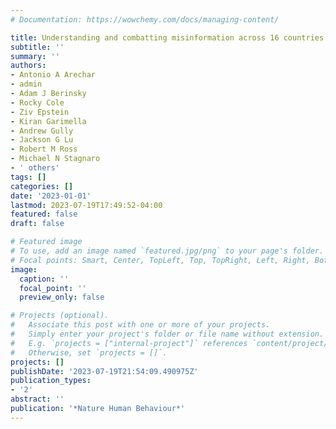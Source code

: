 ```yaml
---
# Documentation: https://wowchemy.com/docs/managing-content/

title: Understanding and combatting misinformation across 16 countries on six continents
subtitle: ''
summary: ''
authors:
- Antonio A Arechar
- admin
- Adam J Berinsky
- Rocky Cole
- Ziv Epstein
- Kiran Garimella
- Andrew Gully
- Jackson G Lu
- Robert M Ross
- Michael N Stagnaro
- ' others'
tags: []
categories: []
date: '2023-01-01'
lastmod: 2023-07-19T17:49:52-04:00
featured: false
draft: false

# Featured image
# To use, add an image named `featured.jpg/png` to your page's folder.
# Focal points: Smart, Center, TopLeft, Top, TopRight, Left, Right, BottomLeft, Bottom, BottomRight.
image:
  caption: ''
  focal_point: ''
  preview_only: false

# Projects (optional).
#   Associate this post with one or more of your projects.
#   Simply enter your project's folder or file name without extension.
#   E.g. `projects = ["internal-project"]` references `content/project/deep-learning/index.md`.
#   Otherwise, set `projects = []`.
projects: []
publishDate: '2023-07-19T21:54:09.490975Z'
publication_types:
- '2'
abstract: ''
publication: '*Nature Human Behaviour*'
---
```

